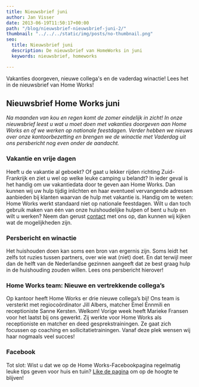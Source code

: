 ```yaml
---
title: Nieuwsbrief juni
author: Jan Visser
date: 2013-06-19T11:50:17+00:00
path: "/blog/nieuwsbrief-nieuwsbrief-juni-2/"
thumbnail: "../../../static/img/posts/no-thumbnail.png"
seo:
  title: Nieuwsbrief juni
  description: De nieuwsbrief van HomeWorks in juni
  keywords: nieuwsbrief, homeworks

---
```

Vakanties doorgeven, nieuwe collega's en de vaderdag winactie! Lees het in de nieuwsbrief van Home Works!

## Nieuwsbrief Home Works juni

_Na maanden van kou en regen komt de zomer eindelijk in zicht! In onze nieuwsbrief leest u wat u moet doen met vakanties doorgeven aan Home Works en of we werken op nationale feestdagen. Verder hebben we nieuws over onze kantoorbezetting en brengen we de winactie met Vaderdag uit ons persbericht nog even onder de aandacht._

### Vakantie en vrije dagen

Heeft u de vakantie al geboekt? Of gaat u lekker rijden richting Zuid-Frankrijk en ziet u wel op welke leuke camping u belandt? In ieder geval is het handig om uw vakantiedata door te geven aan Home Works. Dan kunnen wij uw hulp tijdig inlichten en haar eventueel vervangende adressen aanbieden bij klanten waarvan de hulp met vakantie is. Handig om te weten: Home Works werkt standaard niet op nationale feestdagen. Wilt u dan toch gebruik maken van één van onze huishoudelijke hulpen of bent u hulp en wilt u werken? Neem dan gerust [contact](mailto:info@homeworks.nl "Mailen naar Home Works") met ons op, dan kunnen wij kijken wat de mogelijkheden zijn.

### Persbericht en winactie

Het huishouden doen kan soms een bron van ergernis zijn. Soms leidt het zelfs tot ruzies tussen partners, over wie wat (niet) doet. En dat terwijl meer dan de helft van de Nederlandse gezinnen aangeeft dat ze best graag hulp in de huishouding zouden willen. Lees ons persbericht hierover!

### Home Works team: Nieuwe en vertrekkende collega’s

Op kantoor heeft Home Works er drie nieuwe collega’s bij! Ons team is versterkt met regiocoördinator Jill Albers, matcher Emel Ennmili en receptioniste Sanne Kersten. Welkom! Vorige week heeft Marieke Fransen voor het laatst bij ons gewerkt. Zij werkte voor Home Works als receptioniste en matcher en deed gesprekstrainingen. Ze gaat zich focussen op coaching en sollicitatietrainingen. Vanaf deze plek wensen wij haar nogmaals veel succes!

### Facebook 

Tot slot: Wist u dat we op de Home Works-Facebookpagina regelmatig leuke tips geven voor huis en tuin? [Like de pagina](https://www.facebook.com/homeworkshulp "Like ons op Facebook!") om op de hoogte te blijven! 